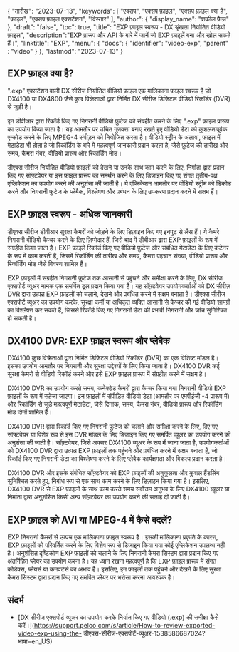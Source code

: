 {
"तारीख": "2023-07-13",
  "keywords": [
"एक्सप",
"एक्सप फ़ाइल",
"एक्सप फ़ाइल क्या है",
"फ़ाइल",
"एक्सप फ़ाइल एक्सटेंशन",
"विस्तार"
],
  "author": {
"display_name": "शकील फ़ैज़"
},
"draft": "false",
"toc": true,
"title": "EXP फ़ाइल स्वरूप - DX श्रृंखला निर्यातित वीडियो फ़ाइल",
  "description":"EXP प्रारूप और API के बारे में जानें जो EXP फ़ाइलें बना और खोल सकते हैं।",
"linktitle": "EXP",
  "menu": {
    "docs": {
      "identifier": "video-exp",
"parent" : "video"
}
},
"lastmod": "2023-07-13"
}

## EXP फ़ाइल क्या है?

".exp" एक्सटेंशन वाली DX सीरीज निर्यातित वीडियो फ़ाइल एक मालिकाना फ़ाइल स्वरूप है जो DX4100 या DX4800 जैसे कुछ विक्रेताओं द्वारा निर्मित DX सीरीज डिजिटल वीडियो रिकॉर्डर (DVR) से जुड़ी है।

इन डीवीआर द्वारा रिकॉर्ड किए गए निगरानी वीडियो फुटेज को संग्रहीत करने के लिए ".exp" फ़ाइल प्रारूप का उपयोग किया जाता है। यह आमतौर पर उचित गुणवत्ता बनाए रखते हुए वीडियो डेटा को कुशलतापूर्वक एन्कोड करने के लिए MPEG-4 संपीड़न को नियोजित करता है। वीडियो स्ट्रीम के अलावा, फ़ाइल में मेटाडेटा भी होता है जो रिकॉर्डिंग के बारे में महत्वपूर्ण जानकारी प्रदान करता है, जैसे फ़ुटेज की तारीख और समय, कैमरा नंबर, वीडियो प्रारूप और रिकॉर्डिंग मोड।

डीएक्स सीरीज निर्यातित वीडियो फ़ाइलों को देखने या उनके साथ काम करने के लिए, निर्माता द्वारा प्रदान किए गए सॉफ़्टवेयर या इस फ़ाइल प्रारूप का समर्थन करने के लिए डिज़ाइन किए गए संगत तृतीय-पक्ष एप्लिकेशन का उपयोग करने की अनुशंसा की जाती है। ये एप्लिकेशन आमतौर पर वीडियो स्ट्रीम को डिकोड करने और निगरानी फुटेज के प्लेबैक, विश्लेषण और प्रबंधन के लिए उपकरण प्रदान करने में सक्षम हैं।

## EXP फ़ाइल स्वरूप - अधिक जानकारी

डीएक्स सीरीज डीवीआर सुरक्षा कैमरों को जोड़ने के लिए डिज़ाइन किए गए इनपुट से लैस हैं। ये कैमरे निगरानी वीडियो कैप्चर करने के लिए ज़िम्मेदार हैं, जिसे बाद में डीवीआर द्वारा EXP फ़ाइलों के रूप में संग्रहीत किया जाता है। EXP फ़ाइलें रिकॉर्ड किए गए वीडियो फुटेज और संबंधित मेटाडेटा के लिए कंटेनर के रूप में काम करती हैं, जिसमें रिकॉर्डिंग की तारीख और समय, कैमरा पहचान संख्या, वीडियो प्रारूप और रिकॉर्डिंग मोड जैसे विवरण शामिल हैं।

EXP फ़ाइलों में संग्रहीत निगरानी फुटेज तक आसानी से पहुंचने और समीक्षा करने के लिए, DX सीरीज एक्सपोर्ट व्यूअर नामक एक समर्पित टूल प्रदान किया गया है। यह सॉफ़्टवेयर उपयोगकर्ताओं को DX सीरीज़ DVR द्वारा उत्पन्न EXP फ़ाइलों को चलाने, देखने और प्रबंधित करने में सक्षम बनाता है। डीएक्स सीरीज एक्सपोर्ट व्यूअर का उपयोग करके, सुरक्षा कर्मी या अधिकृत व्यक्ति आसानी से कैप्चर की गई वीडियो सामग्री का विश्लेषण कर सकते हैं, जिससे रिकॉर्ड किए गए निगरानी डेटा की प्रभावी निगरानी और जांच सुनिश्चित हो सकती है।

## DX4100 DVR: EXP फ़ाइल स्वरूप और प्लेबैक

DX4100 कुछ विक्रेताओं द्वारा निर्मित डिजिटल वीडियो रिकॉर्डर (DVR) का एक विशिष्ट मॉडल है। इसका उपयोग आमतौर पर निगरानी और सुरक्षा उद्देश्यों के लिए किया जाता है। DX4100 DVR कई सुरक्षा कैमरों से वीडियो रिकॉर्ड करने और इसे EXP फ़ाइल प्रारूप में संग्रहीत करने में सक्षम है।

DX4100 DVR का उपयोग करते समय, कनेक्टेड कैमरों द्वारा कैप्चर किया गया निगरानी वीडियो EXP फ़ाइलों के रूप में सहेजा जाएगा। इन फ़ाइलों में संपीड़ित वीडियो डेटा (आमतौर पर एमपीईजी -4 प्रारूप में) और रिकॉर्डिंग से जुड़े महत्वपूर्ण मेटाडेटा, जैसे दिनांक, समय, कैमरा नंबर, वीडियो प्रारूप और रिकॉर्डिंग मोड दोनों शामिल हैं।

DX4100 DVR द्वारा रिकॉर्ड किए गए निगरानी फुटेज को चलाने और समीक्षा करने के लिए, दिए गए सॉफ़्टवेयर या विशेष रूप से इस DVR मॉडल के लिए डिज़ाइन किए गए समर्पित व्यूअर का उपयोग करने की अनुशंसा की जाती है। सॉफ़्टवेयर, जिसे अक्सर DX4100 व्यूअर के रूप में जाना जाता है, उपयोगकर्ताओं को DX4100 DVR द्वारा उत्पन्न EXP फ़ाइलों तक पहुंचने और प्रबंधित करने में सक्षम बनाता है, जो रिकॉर्ड किए गए निगरानी डेटा का विश्लेषण करने के लिए प्लेबैक कार्यक्षमता और विकल्प प्रदान करता है।

DX4100 DVR और इसके संबंधित सॉफ़्टवेयर को EXP फ़ाइलों की अनुकूलता और कुशल हैंडलिंग सुनिश्चित करते हुए, निर्बाध रूप से एक साथ काम करने के लिए डिज़ाइन किया गया है। इसलिए, DX4100 DVR से EXP फ़ाइलों के साथ काम करते समय सर्वोत्तम अनुभव के लिए DX4100 व्यूअर या निर्माता द्वारा अनुशंसित किसी अन्य सॉफ़्टवेयर का उपयोग करने की सलाह दी जाती है।


## EXP फ़ाइल को AVI या MPEG-4 में कैसे बदलें?

EXP निगरानी कैमरों से उत्पन्न एक मालिकाना फ़ाइल स्वरूप है। इसकी मालिकाना प्रकृति के कारण, EXP फ़ाइलों को परिवर्तित करने के लिए विशेष रूप से डिज़ाइन किया गया कोई एप्लिकेशन उपलब्ध नहीं है। अनुशंसित दृष्टिकोण EXP फ़ाइलों को चलाने के लिए निगरानी कैमरा सिस्टम द्वारा प्रदान किए गए अंतर्निहित प्लेयर का उपयोग करना है। यह ध्यान रखना महत्वपूर्ण है कि EXP फ़ाइल प्रारूप में संगत कोडेक्स, प्लेयर्स या कनवर्टर्स का अभाव है। इसलिए, इन फ़ाइलों तक पहुंचने और देखने के लिए सुरक्षा कैमरा सिस्टम द्वारा प्रदान किए गए समर्पित प्लेयर पर भरोसा करना आवश्यक है।

## संदर्भ
* [DX सीरीज एक्सपोर्ट व्यूअर का उपयोग करके निर्यात किए गए वीडियो (.exp) की समीक्षा कैसे करें।](https://support.pelco.com/s/article/How-to-review-exported-video-exp-using-the- डीएक्स-सीरीज़-एक्सपोर्ट-व्यूअर-1538586687024?भाषा=en_US)







